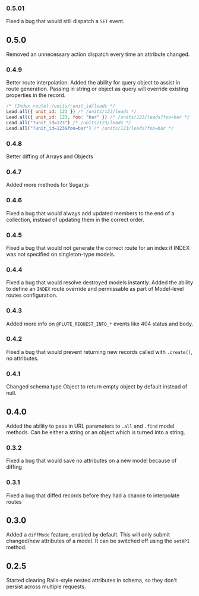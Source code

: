 ### 0.5.01
Fixed a bug that would still dispatch a `SET` event.

## 0.5.0
Removed an unnecessary action dispatch every time an attribute changed. 

### 0.4.9
Better route interpolation: Added the ability for query object to assist in
route generation. Passing in string or object as query will override existing
properties in the record.
```javascript
/* (Index route) /units/:unit_id/leads */
Lead.all({ unit_id: 123 }) /* /units/123/leads */
Lead.all({ unit_id: 123, foo: "bar" }) /* /units/123/leads?foo=bar */
Lead.all("?unit_id=123") /* /units/123/leads */
Lead.all("?unit_id=123&foo=bar") /* /units/123/leads?foo=bar */
```

### 0.4.8
Better diffing of Arrays and Objects

### 0.4.7
Added more methods for Sugar.js

### 0.4.6
Fixed a bug that would always add updated members to the end of a collection,
instead of updating them in the correct order.

### 0.4.5
Fixed a bug that would not generate the correct route for an index if INDEX
was not specified on singleton-type models.

### 0.4.4
Fixed a bug that would resolve destroyed models instantly. Added the ability
to define an `INDEX` route override and permissable as part of Model-level
routes configuration.

### 0.4.3
Added more info on `@FLUTE_REQUEST_INFO_*` events like 404 status and body.

### 0.4.2
Fixed a bug that would prevent returning new records called with `.create()`,
no attributes.

### 0.4.1
Changed schema type Object to return empty object by default instead of null.

## 0.4.0
Added the ability to pass in URL parameters to `.all` and `.find` model
methods. Can be either a string or an object which is turned into a string.

### 0.3.2
Fixed a bug that would save no attributes on a new model because of diffing

### 0.3.1
Fixed a bug that diffed records before they had a chance to interpolate routes

## 0.3.0
Added a `diffMode` feature, enabled by default. This will only submit
changed/new attributes of a model. It can be switched off using the `setAPI`
method.

## 0.2.5
Started clearing Rails-style nested attributes in schema, so they don't
persist across multiple requests.
